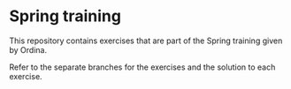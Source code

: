# Spring training
This repository contains exercises that are part of the Spring training given by Ordina.

Refer to the separate branches for the exercises and the solution to each exercise.
